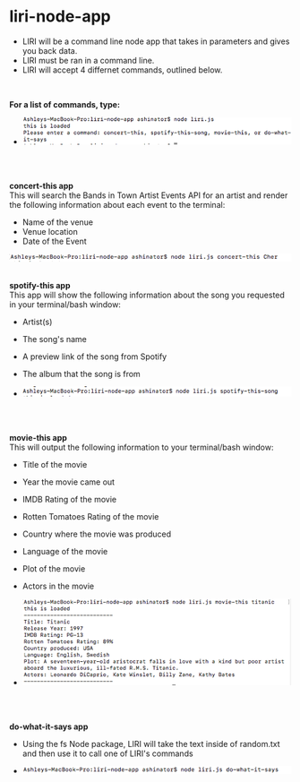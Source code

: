 # liri-node-app
* LIRI will be a command line node app that takes in parameters and gives you back data.
* LIRI must be ran in a command line.
* LIRI will accept 4 differnet commands, outlined below.
<br/>


**For a list of commands, type:**
<br/>
* ![command line](/images/commandLine.png)
<br/>
<br/>

**concert-this app**
<br/>
This will search the Bands in Town Artist Events API for an artist and render the following information about each event to the terminal:
* Name of the venue
* Venue location
* Date of the Event 

![concert-this](/images/concertThis.png)
<br/>
<br/>


**spotify-this app**
<br/>
This app will show the following information about the song you requested in your terminal/bash window:

* Artist(s)
* The song's name
* A preview link of the song from Spotify
* The album that the song is from

* ![spotify-this-song](/images/spotify.png)
<br/>
<br/>

**movie-this app**
<br/>
This will output the following information to your terminal/bash window:
* Title of the movie
* Year the movie came out
* IMDB Rating of the movie
* Rotten Tomatoes Rating of the movie
* Country where the movie was produced
* Language of the movie
* Plot of the movie
* Actors in the movie

* ![movie-this](/images/movie_this.png)
<br/>
<br/>

**do-what-it-says app**
<br/>

* Using the fs Node package, LIRI will take the text inside of random.txt and then use it to call one of LIRI's commands

* ![do-what-it says](/images/doIt.png)







